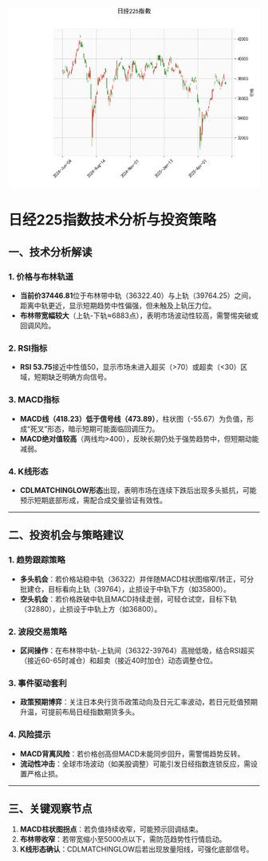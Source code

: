 ![图](N225.png)



# 日经225指数技术分析与投资策略

## 一、技术分析解读

### 1. **价格与布林轨道**
- **当前价37446.81**位于布林带中轨（36322.40）与上轨（39764.25）之间，距离中轨更近，显示短期趋势中性偏强，但未触及上轨压力位。
- **布林带宽幅较大**（上轨-下轨≈6883点），表明市场波动性较高，需警惕突破或回调风险。

### 2. **RSI指标**
- **RSI 53.75**接近中性值50，显示市场未进入超买（>70）或超卖（<30）区域，短期缺乏明确方向信号。

### 3. **MACD指标**
- **MACD线（418.23）低于信号线（473.89）**，柱状图（-55.67）为负值，形成“死叉”形态，暗示短期可能面临回调压力。
- **MACD绝对值较高**（两线均>400），反映长期仍处于强势趋势中，但短期动能减弱。

### 4. **K线形态**
- **CDLMATCHINGLOW形态**出现，表明市场在连续下跌后出现多头抵抗，可能预示短期底部形成，需配合成交量验证有效性。

---

## 二、投资机会与策略建议

### 1. **趋势跟踪策略**
- **多头机会**：若价格站稳中轨（36322）并伴随MACD柱状图缩窄/转正，可分批建仓，目标看向上轨（39764），止损设于中轨下方（如35800）。
- **空头机会**：若价格跌破中轨且MACD持续走弱，可轻仓试空，目标下轨（32880），止损设于中轨上方（如36800）。

### 2. **波段交易策略**
- **区间操作**：在布林带中轨-上轨间（36322-39764）高抛低吸，结合RSI超买（接近60-65时减仓）和超卖（接近40时加仓）动态调整仓位。

### 3. **事件驱动套利**
- **政策预期博弈**：关注日本央行货币政策动向及日元汇率波动，若日元贬值预期升温，可提前布局日经指数期货多头。

### 4. **风险提示**
- **MACD背离风险**：若价格创高但MACD未能同步回升，需警惕趋势反转。
- **流动性冲击**：全球市场波动（如美股调整）可能引发日经指数连锁反应，需设置严格止损。

---

## 三、关键观察节点
1. **MACD柱状图拐点**：若负值持续收窄，可能预示回调结束。
2. **布林带收窄**：若带宽缩小至5000点以下，需防范趋势性行情启动。
3. **K线形态确认**：CDLMATCHINGLOW后若出现放量阳线，可强化底部信号。